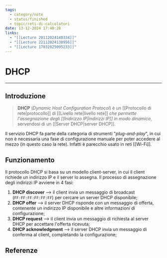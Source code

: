 ```yaml
---
tags:
  - category/note
  - status/finished
  - topic/reti-di-calcolatori
date: 13-12-2024 17:40:28
links:
  - "[[Lecture 20112024140334]]"
  - "[[Lecture 22112024130956]]"
  - "[[Lecture 17032025095233]]"
---
```

# DHCP
---
## Introduzione
> **DHCP** (_Dynamic Host Configuration Protocol_) è un [[Protocollo di rete|protocollo]] di [[Livello rete|livello rete]] _che permette l'assegnazione degli [[Indirizzo IP|indirizzi IP]] in modo dinamico_, servendosi di un [[Server DHCP|server DHCP]].

Il servizio DHCP fa parte della categoria di strumenti "_plug-and-play_", in cui non è necessaria una fase di configurazione manuale per poter accedere al mezzo (in questo caso la rete). Infatti è parecchio usato in reti [[Wi-Fi]].

## Funzionamento
Il protocollo DHCP si basa su un modello client-server, in cui il client richiede un indirizzo IP e il server lo assegna. Il processo di assegnazione degli indirizzi IP avviene in 4 fasi:
1. **DHCP discover** --> il client invia un messaggio di broadcast (`FF:FF:FF:FF:FF:FF`) per cercare un server DHCP disponibile;
2. **DHCP offer** --> il server DHCP risponde con un messaggio di offerta, contenente un indirizzo IP disponibile e altre informazioni di configurazione;
3. **DHCP request** --> il client invia un messaggio di richiesta al server DHCP per accettare l'offerta ricevuta;
4. **DHCP acknowledgment** --> il server DHCP invia un messaggio di conferma al client, completando la configurazione;

## Referenze
